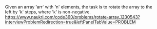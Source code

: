 Given an array 'arr' with 'n' elements, the task is to rotate the array to the left by 'k' steps, where 'k' is non-negative.
https://www.naukri.com/code360/problems/rotate-array_1230543?interviewProblemRedirection=true&leftPanelTabValue=PROBLEM
